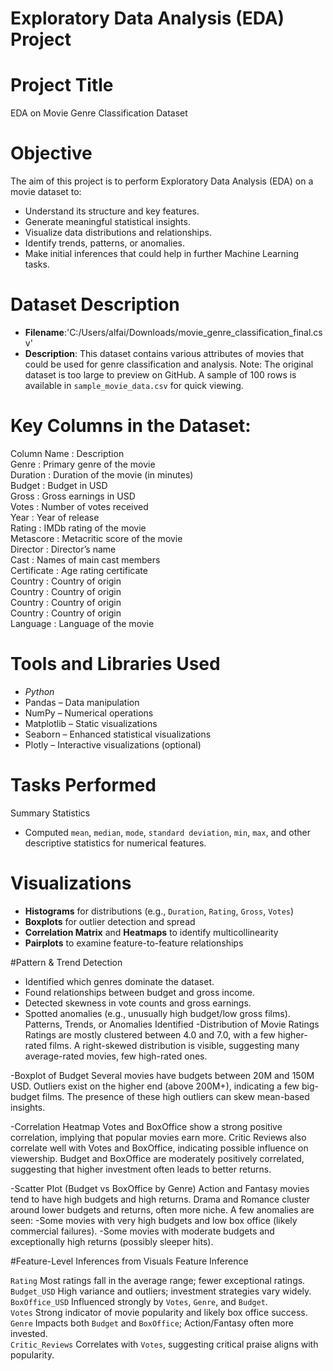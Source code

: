# Exploratory Data Analysis (EDA) Project

# Project Title
EDA on Movie Genre Classification Dataset

# Objective
The aim of this project is to perform Exploratory Data Analysis (EDA) on a movie dataset to:
- Understand its structure and key features.
- Generate meaningful statistical insights.
- Visualize data distributions and relationships.
- Identify trends, patterns, or anomalies.
- Make initial inferences that could help in further Machine Learning tasks.

# Dataset Description
- **Filename**:'C:/Users/alfai/Downloads/movie_genre_classification_final.csv'
- **Description**: This dataset contains various attributes of movies that could be used for genre classification and analysis.
Note: The original dataset is too large to preview on GitHub. A sample of 100 rows is available in `sample_movie_data.csv` for quick viewing.

# Key Columns in the Dataset:
Column Name   :  Description                                 
Genre         :  Primary genre of the movie                  
Duration      :  Duration of the movie (in minutes)          
Budget        :  Budget in USD                               
Gross         :  Gross earnings in USD                       
Votes         :  Number of votes received                    
Year          :  Year of release                             
Rating        :  IMDb rating of the movie                    
Metascore     :  Metacritic score of the movie               
Director      :  Director’s name                             
Cast          :  Names of main cast members                  
Certificate   :  Age rating certificate                      
Country       :  Country of origin                           
Country       :  Country of origin                           
Country       :  Country of origin                           
Country       :  Country of origin                           
Language      :  Language of the movie                      

# Tools and Libraries Used
- *Python*
- Pandas – Data manipulation
- NumPy – Numerical operations
- Matplotlib – Static visualizations
- Seaborn – Enhanced statistical visualizations
- Plotly – Interactive visualizations (optional)

# Tasks Performed
 Summary Statistics
- Computed `mean`, `median`, `mode`, `standard deviation`, `min`, `max`, and other descriptive statistics for numerical features.

# Visualizations
- **Histograms** for distributions (e.g., `Duration`, `Rating`, `Gross`, `Votes`)
- **Boxplots** for outlier detection and spread
- **Correlation Matrix** and **Heatmaps** to identify multicollinearity
- **Pairplots** to examine feature-to-feature relationships

#Pattern & Trend Detection
- Identified which genres dominate the dataset.
- Found relationships between budget and gross income.
- Detected skewness in vote counts and gross earnings.
- Spotted anomalies (e.g., unusually high budget/low gross films).
  Patterns, Trends, or Anomalies Identified
-Distribution of Movie Ratings
Ratings are mostly clustered between 4.0 and 7.0, with a few higher-rated films.
A right-skewed distribution is visible, suggesting many average-rated movies, few high-rated ones.

-Boxplot of Budget
Several movies have budgets between 20M and 150M USD.
Outliers exist on the higher end (above 200M+), indicating a few big-budget films.
The presence of these high outliers can skew mean-based insights.

-Correlation Heatmap
Votes and BoxOffice show a strong positive correlation, implying that popular movies earn more.
Critic Reviews also correlate well with Votes and BoxOffice, indicating possible influence on viewership.
Budget and BoxOffice are moderately positively correlated, suggesting that higher investment often leads to better returns.

-Scatter Plot (Budget vs BoxOffice by Genre)
Action and Fantasy movies tend to have high budgets and high returns.
Drama and Romance cluster around lower budgets and returns, often more niche.
A few anomalies are seen:
-Some movies with very high budgets and low box office (likely commercial failures).
-Some movies with moderate budgets and exceptionally high returns (possibly sleeper hits).

#Feature-Level Inferences from Visuals
 Feature           Inference                      

 `Rating`           Most ratings fall in the average range; fewer exceptional ratings.          
 `Budget_USD`       High variance and outliers; investment strategies vary widely.              
 `BoxOffice_USD`    Influenced strongly by `Votes`, `Genre`, and `Budget`.                      
 `Votes`            Strong indicator of movie popularity and likely box office success.         
 `Genre`            Impacts both `Budget` and `BoxOffice`; Action/Fantasy often more invested.  
 `Critic_Reviews`   Correlates with `Votes`, suggesting critical praise aligns with popularity. 

